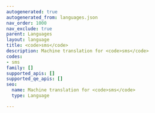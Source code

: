 ```yaml
---
autogenerated: true
autogenerated_from: languages.json
nav_order: 1000
nav_exclude: true
parent: Languages
layout: language
title: <code>sms</code>
description: Machine translation for <code>sms</code>
codes:
- sms
family: []
supported_apis: []
supported_qe_apis: []
seo:
  name: Machine translation for <code>sms</code>
  type: Language

---
```


